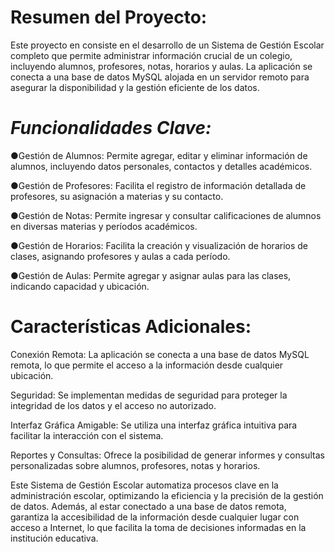 # __Resumen del Proyecto:__

Este proyecto en consiste en el desarrollo de un Sistema de Gestión Escolar completo que permite administrar información crucial de un colegio, incluyendo alumnos, profesores, notas, horarios y aulas. La aplicación se conecta a una base de datos MySQL alojada en un servidor remoto para asegurar la disponibilidad y la gestión eficiente de los datos.

# *Funcionalidades Clave:*

●Gestión de Alumnos: Permite agregar, editar y eliminar información de alumnos, incluyendo datos personales, contactos y detalles académicos.

●Gestión de Profesores: Facilita el registro de información detallada de profesores, su asignación a materias y su contacto.

●Gestión de Notas: Permite ingresar y consultar calificaciones de alumnos en diversas materias y períodos académicos.

●Gestión de Horarios: Facilita la creación y visualización de horarios de clases, asignando profesores y aulas a cada período.

●Gestión de Aulas: Permite agregar y asignar aulas para las clases, indicando capacidad y ubicación.

# __Características Adicionales:__
Conexión Remota: La aplicación se conecta a una base de datos MySQL remota, lo que permite el acceso a la información desde cualquier ubicación.

Seguridad: Se implementan medidas de seguridad para proteger la integridad de los datos y el acceso no autorizado.

Interfaz Gráfica Amigable: Se utiliza una interfaz gráfica intuitiva para facilitar la interacción con el sistema.

Reportes y Consultas: Ofrece la posibilidad de generar informes y consultas personalizadas sobre alumnos, profesores, notas y horarios.

Este Sistema de Gestión Escolar automatiza procesos clave en la administración escolar, optimizando la eficiencia y la precisión de la gestión de datos. 
Además, al estar conectado a una base de datos remota, garantiza la accesibilidad de la información desde cualquier lugar con acceso a Internet, lo que facilita la toma de decisiones informadas en la institución educativa.
